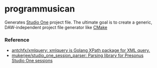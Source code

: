 programmusican
==============
Generates [Studio One](https://www.presonus.com/products/studio-one/) project file. The ultimate goal is to create a generic, DAW-independent project file generator like [CMake](https://cmake.org/)

### Reference
- [antchfx/xmlquery: xmlquery is Golang XPath package for XML query.](https://github.com/antchfx/xmlquery)
- [mukerjee/studio_one_session_parser: Parsing library for Presonus Studio One sessions](https://github.com/mukerjee/studio_one_session_parser)
